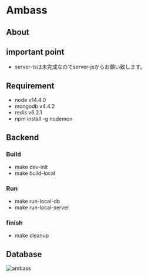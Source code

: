 # Ambass
## About

## important point
 - server-tsは未完成なのでserver-jsからお願い致します。

## Requirement
 - node v14.4.0
 - mongodb v4.4.2
 - redis v6.2.1
 - npm install -g nodemon

## Backend
### Build
 - make dev-init
 - make build-local
### Run
 - make run-local-db
 - make run-local-server
### finish
 - make cleanup

## Database
![ambass](https://user-images.githubusercontent.com/64523345/111758364-c0489980-88df-11eb-9170-055accf384a7.png)
